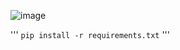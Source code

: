![image](https://github.com/user-attachments/assets/4b1b942b-d494-4a87-baa0-9376238e0d46)

'''
`pip install -r requirements.txt`
'''
